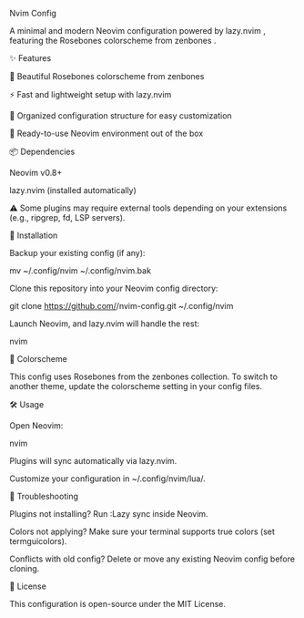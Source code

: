 Nvim Config

A minimal and modern Neovim configuration powered by lazy.nvim
, featuring the Rosebones colorscheme from zenbones
.

✨ Features

🌸 Beautiful Rosebones colorscheme from zenbones

⚡ Fast and lightweight setup with lazy.nvim

📂 Organized configuration structure for easy customization

🔧 Ready-to-use Neovim environment out of the box

📦 Dependencies

Neovim
v0.8+

lazy.nvim
(installed automatically)

⚠️ Some plugins may require external tools depending on your extensions (e.g., ripgrep, fd, LSP servers).

🚀 Installation

Backup your existing config (if any):

mv ~/.config/nvim ~/.config/nvim.bak

Clone this repository into your Neovim config directory:

git clone https://github.com/<your-username>/nvim-config.git ~/.config/nvim

Launch Neovim, and lazy.nvim will handle the rest:

nvim

🎨 Colorscheme

This config uses Rosebones from the zenbones
collection.
To switch to another theme, update the colorscheme setting in your config files.

🛠️ Usage

Open Neovim:

nvim

Plugins will sync automatically via lazy.nvim.

Customize your configuration in ~/.config/nvim/lua/.

🐛 Troubleshooting

Plugins not installing? Run :Lazy sync inside Neovim.

Colors not applying? Make sure your terminal supports true colors (set termguicolors).

Conflicts with old config? Delete or move any existing Neovim config before cloning.

📜 License

This configuration is open-source under the MIT License.
